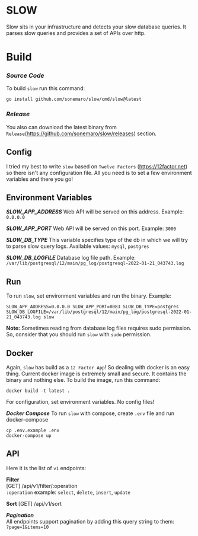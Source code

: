 # SLOW

Slow sits in your infrastructure and detects your slow database queries.
It parses slow queries and provides a set of APIs over http.

# Build
### ***Source Code***
To build `slow` run this command:
```shell
go install github.com/sonemaro/slow/cmd/slow@latest
```
### ***Release***
You also can download the latest binary from `Release`(https://github.com/sonemaro/slow/releases) section.

## Config
I tried my best to write `slow` based on `Twelve Factors` (https://12factor.net) so there isn't any configuration file. All you need is to set a few environment variables and there you go!

## Environment Variables
***SLOW_APP_ADDRESS***
Web API will be served on this address. Example: `0.0.0.0`

***SLOW_APP_PORT***
Web API will be served on this port. Example: `3000`

***SLOW_DB_TYPE***
This variable specifies type of the db in which we will try to parse slow query logs.
Available values: `mysql`, `postgres`

***SLOW_DB_LOGFILE***
Database log file path. Example:
`/var/lib/postgresql/12/main/pg_log/postgresql-2022-01-21_043743.log`

## Run

To run `slow`, set environment variables and run the binary.
Example:
```shell
SLOW_APP_ADDRESS=0.0.0.0 SLOW_APP_PORT=8083 SLOW_DB_TYPE=postgres SLOW_DB_LOGFILE=/var/lib/postgresql/12/main/pg_log/postgresql-2022-01-21_043743.log slow
```

**Note:** Sometimes reading from database log files requires sudo permission. So,
consider that you should run `slow` with `sudo` permission. 

## Docker

Again, `slow` has build as a `12 Factor App`! So dealing with docker is an easy thing.
Current docker image is extremely small and secure. It contains the binary and nothing else.
To build the image, run this command:
```shell
docker build -t latest .
```
For configuration, set environment variables. No config files!

***Docker Compose***
To run `slow` with compose, create `.env` file and run docker-compose
```shell
cp .env.example .env
docker-compose up
```

## API

Here it is the list of `v1` endpoints:

**Filter**  
[GET] /api/v1/filter/:operation  
`:operation` example: `select`, `delete`, `insert`, `update`

**Sort**
[GET] /api/v1/sort  
  
***Pagination***  
All endpoints support pagination by adding this query string to them:  
`?page=1&items=10`
